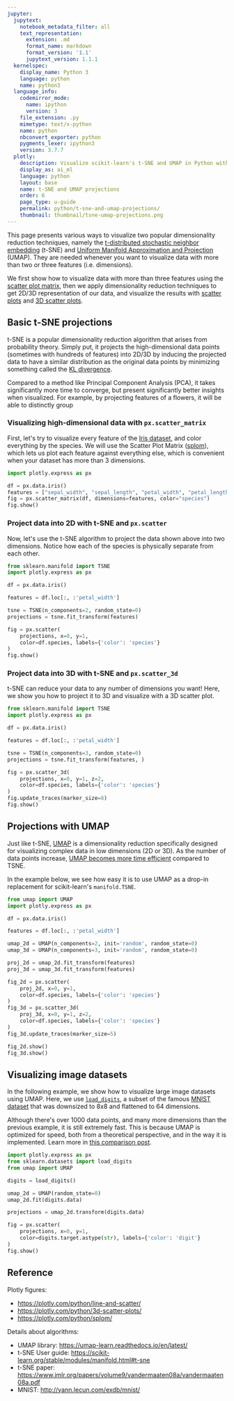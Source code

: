 ```yaml
---
jupyter:
  jupytext:
    notebook_metadata_filter: all
    text_representation:
      extension: .md
      format_name: markdown
      format_version: '1.1'
      jupytext_version: 1.1.1
  kernelspec:
    display_name: Python 3
    language: python
    name: python3
  language_info:
    codemirror_mode:
      name: ipython
      version: 3
    file_extension: .py
    mimetype: text/x-python
    name: python
    nbconvert_exporter: python
    pygments_lexer: ipython3
    version: 3.7.7
  plotly:
    description: Visualize scikit-learn's t-SNE and UMAP in Python with Plotly.
    display_as: ai_ml
    language: python
    layout: base
    name: t-SNE and UMAP projections
    order: 6
    page_type: u-guide
    permalink: python/t-sne-and-umap-projections/
    thumbnail: thumbnail/tsne-umap-projections.png
---
```


This page presents various ways to visualize two popular dimensionality reduction techniques, namely the [t-distributed stochastic neighbor embedding](https://lvdmaaten.github.io/tsne/) (t-SNE) and [Uniform Manifold Approximation and Projection](https://umap-learn.readthedocs.io/en/latest/index.html) (UMAP). They are needed whenever you want to visualize data with more than two or three features (i.e. dimensions).

We first show how to visualize data with more than three features using the [scatter plot matrix](https://medium.com/plotly/what-is-a-splom-chart-make-scatterplot-matrices-in-python-8dc4998921c3), then we apply dimensionality reduction techniques to get 2D/3D representation of our data, and visualize the results with [scatter plots](https://plotly.com/python/line-and-scatter/) and [3D scatter plots](https://plotly.com/python/3d-scatter-plots/).


## Basic t-SNE projections

t-SNE is a popular dimensionality reduction algorithm that arises from probability theory. Simply put, it projects the high-dimensional data points (sometimes with hundreds of features) into 2D/3D by inducing the projected data to have a similar distribution as the original data points by minimizing something called the [KL divergence](https://towardsdatascience.com/light-on-math-machine-learning-intuitive-guide-to-understanding-kl-divergence-2b382ca2b2a8).

Compared to a method like Principal Component Analysis (PCA), it takes significantly more time to converge, but present significantly better insights when visualized. For example, by projecting features of a flowers, it will be able to distinctly group


### Visualizing high-dimensional data with `px.scatter_matrix`

First, let's try to visualize every feature of the [Iris dataset](https://archive.ics.uci.edu/ml/datasets/iris), and color everything by the species. We will use the Scatter Plot Matrix ([splom](https://plotly.com/python/splom/)), which lets us plot each feature against everything else, which is convenient when your dataset has more than 3 dimensions.

```python
import plotly.express as px

df = px.data.iris()
features = ["sepal_width", "sepal_length", "petal_width", "petal_length"]
fig = px.scatter_matrix(df, dimensions=features, color="species")
fig.show()
```

### Project data into 2D with t-SNE and `px.scatter`

Now, let's use the t-SNE algorithm to project the data shown above into two dimensions. Notice how each of the species is physically separate from each other.

```python
from sklearn.manifold import TSNE
import plotly.express as px

df = px.data.iris()

features = df.loc[:, :'petal_width']

tsne = TSNE(n_components=2, random_state=0)
projections = tsne.fit_transform(features)

fig = px.scatter(
    projections, x=0, y=1,
    color=df.species, labels={'color': 'species'}
)
fig.show()
```

### Project data into 3D with t-SNE and `px.scatter_3d`

t-SNE can reduce your data to any number of dimensions you want! Here, we show you how to project it to 3D and visualize with a 3D scatter plot.

```python
from sklearn.manifold import TSNE
import plotly.express as px

df = px.data.iris()

features = df.loc[:, :'petal_width']

tsne = TSNE(n_components=3, random_state=0)
projections = tsne.fit_transform(features, )

fig = px.scatter_3d(
    projections, x=0, y=1, z=2,
    color=df.species, labels={'color': 'species'}
)
fig.update_traces(marker_size=8)
fig.show()
```

## Projections with UMAP

Just like t-SNE, [UMAP](https://umap-learn.readthedocs.io/en/latest/index.html) is a dimensionality reduction specifically designed for visualizing complex data in low dimensions (2D or 3D). As the number of data points increase, [UMAP becomes more time efficient](https://umap-learn.readthedocs.io/en/latest/benchmarking.html) compared to TSNE.

In the example below, we see how easy it is to use UMAP as a drop-in replacement for scikit-learn's `manifold.TSNE`.

```python
from umap import UMAP
import plotly.express as px

df = px.data.iris()

features = df.loc[:, :'petal_width']

umap_2d = UMAP(n_components=2, init='random', random_state=0)
umap_3d = UMAP(n_components=3, init='random', random_state=0)

proj_2d = umap_2d.fit_transform(features)
proj_3d = umap_3d.fit_transform(features)

fig_2d = px.scatter(
    proj_2d, x=0, y=1,
    color=df.species, labels={'color': 'species'}
)
fig_3d = px.scatter_3d(
    proj_3d, x=0, y=1, z=2,
    color=df.species, labels={'color': 'species'}
)
fig_3d.update_traces(marker_size=5)

fig_2d.show()
fig_3d.show()
```

## Visualizing image datasets

In the following example, we show how to visualize large image datasets using UMAP. Here, we use [`load_digits`](https://scikit-learn.org/stable/modules/generated/sklearn.datasets.load_digits.html), a subset of the famous [MNIST dataset](http://yann.lecun.com/exdb/mnist/) that was downsized to 8x8 and flattened to 64 dimensions.

Although there's over 1000 data points, and many more dimensions than the previous example, it is still extremely fast. This is because UMAP is optimized for speed, both from a theoretical perspective, and in the way it is implemented. Learn more in [this comparison post](https://umap-learn.readthedocs.io/en/latest/benchmarking.html).

```python
import plotly.express as px
from sklearn.datasets import load_digits
from umap import UMAP

digits = load_digits()

umap_2d = UMAP(random_state=0)
umap_2d.fit(digits.data)

projections = umap_2d.transform(digits.data)

fig = px.scatter(
    projections, x=0, y=1,
    color=digits.target.astype(str), labels={'color': 'digit'}
)
fig.show()
```

<!-- #region -->
## Reference

Plotly figures:
* https://plotly.com/python/line-and-scatter/
* https://plotly.com/python/3d-scatter-plots/
* https://plotly.com/python/splom/


Details about algorithms:
* UMAP library: https://umap-learn.readthedocs.io/en/latest/
* t-SNE User guide: https://scikit-learn.org/stable/modules/manifold.html#t-sne
* t-SNE paper: https://www.jmlr.org/papers/volume9/vandermaaten08a/vandermaaten08a.pdf
* MNIST: http://yann.lecun.com/exdb/mnist/
<!-- #endregion -->
